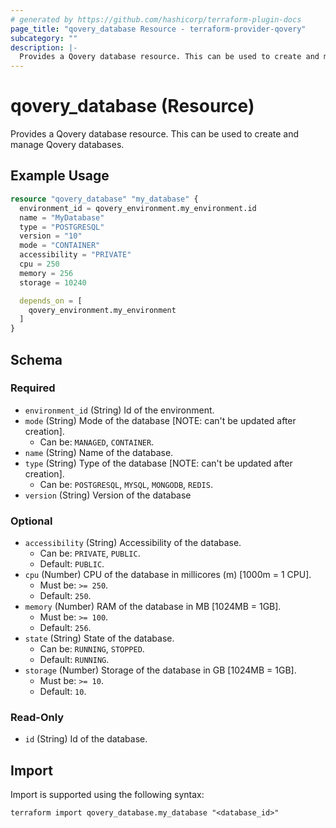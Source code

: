 ```yaml
---
# generated by https://github.com/hashicorp/terraform-plugin-docs
page_title: "qovery_database Resource - terraform-provider-qovery"
subcategory: ""
description: |-
  Provides a Qovery database resource. This can be used to create and manage Qovery databases.
---
```


# qovery_database (Resource)

Provides a Qovery database resource. This can be used to create and manage Qovery databases.

## Example Usage

```terraform
resource "qovery_database" "my_database" {
  environment_id = qovery_environment.my_environment.id
  name = "MyDatabase"
  type = "POSTGRESQL"
  version = "10"
  mode = "CONTAINER"
  accessibility = "PRIVATE"
  cpu = 250
  memory = 256
  storage = 10240

  depends_on = [
    qovery_environment.my_environment
  ]
}
```

<!-- schema generated by tfplugindocs -->
## Schema

### Required

- `environment_id` (String) Id of the environment.
- `mode` (String) Mode of the database [NOTE: can't be updated after creation].
	- Can be: `MANAGED`, `CONTAINER`.
- `name` (String) Name of the database.
- `type` (String) Type of the database [NOTE: can't be updated after creation].
	- Can be: `POSTGRESQL`, `MYSQL`, `MONGODB`, `REDIS`.
- `version` (String) Version of the database

### Optional

- `accessibility` (String) Accessibility of the database.
	- Can be: `PRIVATE`, `PUBLIC`.
	- Default: `PUBLIC`.
- `cpu` (Number) CPU of the database in millicores (m) [1000m = 1 CPU].
	- Must be: `>= 250`.
	- Default: `250`.
- `memory` (Number) RAM of the database in MB [1024MB = 1GB].
	- Must be: `>= 100`.
	- Default: `256`.
- `state` (String) State of the database.
	- Can be: `RUNNING`, `STOPPED`.
	- Default: `RUNNING`.
- `storage` (Number) Storage of the database in GB [1024MB = 1GB].
	- Must be: `>= 10`.
	- Default: `10`.

### Read-Only

- `id` (String) Id of the database.

## Import

Import is supported using the following syntax:

```shell
terraform import qovery_database.my_database "<database_id>"
```
